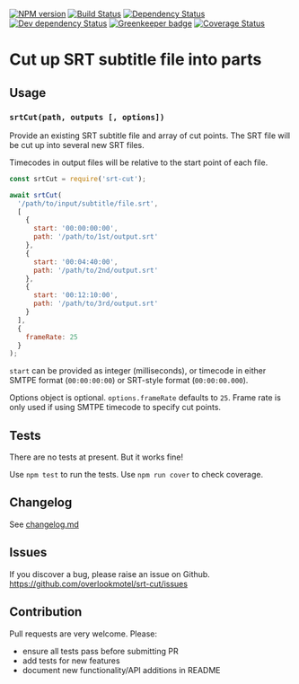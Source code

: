 [![NPM version](https://img.shields.io/npm/v/srt-cut.svg)](https://www.npmjs.com/package/srt-cut)
[![Build Status](https://img.shields.io/travis/overlookmotel/srt-cut/master.svg)](http://travis-ci.org/overlookmotel/srt-cut)
[![Dependency Status](https://img.shields.io/david/overlookmotel/srt-cut.svg)](https://david-dm.org/overlookmotel/srt-cut)
[![Dev dependency Status](https://img.shields.io/david/dev/overlookmotel/srt-cut.svg)](https://david-dm.org/overlookmotel/srt-cut)
[![Greenkeeper badge](https://badges.greenkeeper.io/overlookmotel/srt-cut.svg)](https://greenkeeper.io/)
[![Coverage Status](https://img.shields.io/coveralls/overlookmotel/srt-cut/master.svg)](https://coveralls.io/r/overlookmotel/srt-cut)

# Cut up SRT subtitle file into parts

## Usage

### ```srtCut(path, outputs [, options])```

Provide an existing SRT subtitle file and array of cut points. The SRT file will be cut up into several new SRT files.

Timecodes in output files will be relative to the start point of each file.

```js
const srtCut = require('srt-cut');

await srtCut(
  '/path/to/input/subtitle/file.srt',
  [
    {
      start: '00:00:00:00',
      path: '/path/to/1st/output.srt'
    },
    {
      start: '00:04:40:00',
      path: '/path/to/2nd/output.srt'
    },
    {
      start: '00:12:10:00',
      path: '/path/to/3rd/output.srt'
    }
  ],
  {
    frameRate: 25
  }
);
```

`start` can be provided as integer (milliseconds), or timecode in either SMTPE format (`00:00:00:00`) or SRT-style format (`00:00:00.000`).

Options object is optional. `options.frameRate` defaults to `25`. Frame rate is only used if using SMTPE timecode to specify cut points.

## Tests

There are no tests at present. But it works fine!

Use `npm test` to run the tests. Use `npm run cover` to check coverage.

## Changelog

See [changelog.md](https://github.com/overlookmotel/srt-cut/blob/master/changelog.md)

## Issues

If you discover a bug, please raise an issue on Github. https://github.com/overlookmotel/srt-cut/issues

## Contribution

Pull requests are very welcome. Please:

* ensure all tests pass before submitting PR
* add tests for new features
* document new functionality/API additions in README
